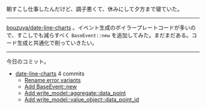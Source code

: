 朝すこし仕事したんだけど、調子悪くて、休みにして夕方まで寝ていた。

---

[bouzuya/date-line-charts] 。イベント生成のボイラープレートコードが多いので、すこしでも減らすべく `BaseEvent::new` を追加してみた。まだまだある。コード生成と共通化で削っていきたい。

---

今日のコミット。

- [date-line-charts](https://github.com/bouzuya/date-line-charts) 4 commits
  - [Rename error variants](https://github.com/bouzuya/date-line-charts/commit/21d6f80b8df0e26608839ab95712c1b1b553b74f)
  - [Add BaseEvent::new](https://github.com/bouzuya/date-line-charts/commit/fd8c030e98464c396204a2802223996591856742)
  - [Add write_model::aggregate::data_point](https://github.com/bouzuya/date-line-charts/commit/319e246e3c39bfa8f7934002bb43ab75b65a07c5)
  - [Add write_model::value_object::data_point_id](https://github.com/bouzuya/date-line-charts/commit/c17c2e815f4de3025e28537c0e3722c85e566dd1)

[bouzuya/date-line-charts]: https://github.com/bouzuya/date-line-charts
